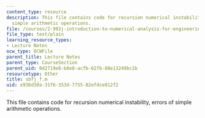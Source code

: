 ```yaml
---
content_type: resource
description: This file contains code for recursion numerical instability, errors of
  simple arithmetic operations.
file: /courses/2-993j-introduction-to-numerical-analysis-for-engineering-13-002j-spring-2005/e936d30a31f6353d775582efdce812f2_sbfj_f.m
file_type: text/plain
learning_resource_types:
- Lecture Notes
ocw_type: OCWFile
parent_title: Lecture Notes
parent_type: CourseSection
parent_uid: 0d2719e8-b8e8-acfb-62fb-88e13249bc1b
resourcetype: Other
title: sbfj_f.m
uid: e936d30a-31f6-353d-7755-82efdce812f2
---
```

This file contains code for recursion numerical instability, errors of simple arithmetic operations.

